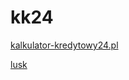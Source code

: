 # kk24
<a href="http://kalkulator-kredytowy24.pl">kalkulator-kredytowy24.pl</a>

<a href="http://lusk.pl">lusk</a>
